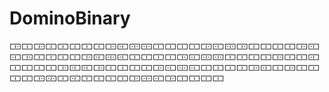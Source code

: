 # DominoBinary

🀲🀱🀲🀱🀱🀱🀱🀱🀲🀸🀹🀹🀱🀱🀱🀱🀲🀸🀹🀲🀱🀱🀱🀱🀲🀸🀸🀲🀱🀱🀱🀱🀲🀸🀹🀸🀱🀱🀱🀱🀲🀸🀹🀹🀱🀱🀱🀱🀲🀱🀱🀸🀱🀱🀱🀱🀲🀸🀸🀲🀱🀱🀱🀱🀲🀸🀹🀸🀱🀱🀱🀱🀲🀸🀱🀲🀱🀱🀱🀱🀲🀹🀱🀸🀱🀱🀱🀱🀲🀹🀸🀲🀱🀱🀱🀱